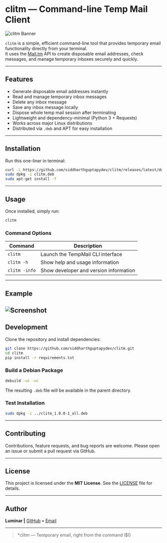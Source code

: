 # clitm — Command-line Temp Mail Client

<img src="https://i.ibb.co/rRyr9T6Y/clitm-banner-rounded.png" alt="clitm Banner" style="max-width: 100%; height: auto;"/>

`clitm` is a simple, efficient command-line tool that provides temporary email functionality directly from your terminal.  
It uses the [Mail.tm](https://mail.tm) API to create disposable email addresses, check messages, and manage temporary inboxes securely and quickly.

---

## Features

- Generate disposable email addresses instantly
- Read and manage temporary inbox messages
- Delete any inbox message
- Save any inbox message locally
- Dispose whole temp mail session after terminating
- Lightweight and dependency-minimal (Python 3 + Requests)
- Works across major Linux distributions
- Distributed via `.deb` and APT for easy installation

---

## Installation
Run this one-liner in terminal:
```bash
curl -L https://github.com/siddharthguptapydev/clitm/releases/latest/download/clitm_1.0.0-1_all.deb -o clitm.deb
sudo dpkg -i clitm.deb
sudo apt-get install -f
```
---

## Usage

Once installed, simply run:

```bash
clitm
```

### Command Options

| Command       | Description                            |
| ------------- | -------------------------------------- |
| `clitm`       | Launch the TempMail CLI interface      |
| `clitm -h`    | Show help and usage information        |
| `clitm -info` | Show developer and version information |

---

## Example
![Screenshot](https://i.ibb.co/tgTHPrZ/Screenshot-20251028-144726.png)
---

## Development

Clone the repository and install dependencies:

```bash
git clone https://github.com/siddharthguptapydev/clitm.git
cd clitm
pip install -r requirements.txt
```

### Build a Debian Package

```bash
debuild -us -uc
```

The resulting `.deb` file will be available in the parent directory.

### Test Installation

```bash
sudo dpkg -i ../clitm_1.0.0-1_all.deb
```

---

## Contributing

Contributions, feature requests, and bug reports are welcome.
Please open an issue or submit a pull request via GitHub.

---

## License

This project is licensed under the **MIT License**.
See the [LICENSE](LICENSE.md) file for details.

---

## Author

**Luminar |**
[GitHub](https://github.com/siddharthguptapydev) • [Email](mailto:siddharthguptaindianboy@gmail.com)

---

> *clitm — Temporary email, right from the command l$0
